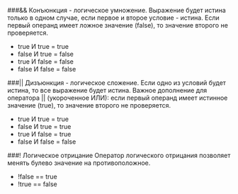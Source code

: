 ###&& Конъюнкция - логическое умножение. 
Выражение будет истина только  в одном случае, если первое и второе условие - истина.
Если первый операнд имеет ложное значение (false), то значение второго не проверяется.

+ true И true = true
+ false И true = false
+ true И false = false
+ false И false = false


###|| Дизъюнкция - логическое сложение.
Если одно из условий будет истина, то все выражение будет истина.
Важное дополнение для оператора || (укороченное ИЛИ):
если первый операнд имеет истинное значение (true), то значение второго не проверяется.

+ true И true = true
+ false И true = true
+ true И false = true
+ false И false = false


###! Логическое отрицание
Оператор логического отрицания позволяет менять булево значение на противоположное.

+ !false == true
+ !true == false